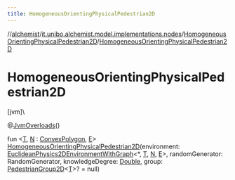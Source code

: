```yaml
---
title: HomogeneousOrientingPhysicalPedestrian2D
---
```

//[alchemist](../../../index.html)/[it.unibo.alchemist.model.implementations.nodes](../index.html)/[HomogeneousOrientingPhysicalPedestrian2D](index.html)/[HomogeneousOrientingPhysicalPedestrian2D](-homogeneous-orienting-physical-pedestrian2-d.html)



# HomogeneousOrientingPhysicalPedestrian2D



[jvm]\




@[JvmOverloads](https://kotlinlang.org/api/latest/jvm/stdlib/kotlin.jvm/-jvm-overloads/index.html)()



fun <[T](index.html), [N](index.html) : [ConvexPolygon](../../it.unibo.alchemist.model.interfaces.geometry.euclidean2d/-convex-polygon/index.html), [E](index.html)> [HomogeneousOrientingPhysicalPedestrian2D](-homogeneous-orienting-physical-pedestrian2-d.html)(environment: [EuclideanPhysics2DEnvironmentWithGraph](../../it.unibo.alchemist.model.interfaces.environments/-euclidean-physics2-d-environment-with-graph/index.html)<*, [T](index.html), [N](index.html), [E](index.html)>, randomGenerator: RandomGenerator, knowledgeDegree: [Double](https://kotlinlang.org/api/latest/jvm/stdlib/kotlin/-double/index.html), group: [PedestrianGroup2D](../../it.unibo.alchemist.model.interfaces/-pedestrian-group2-d/index.html)<[T](index.html)>? = null)




